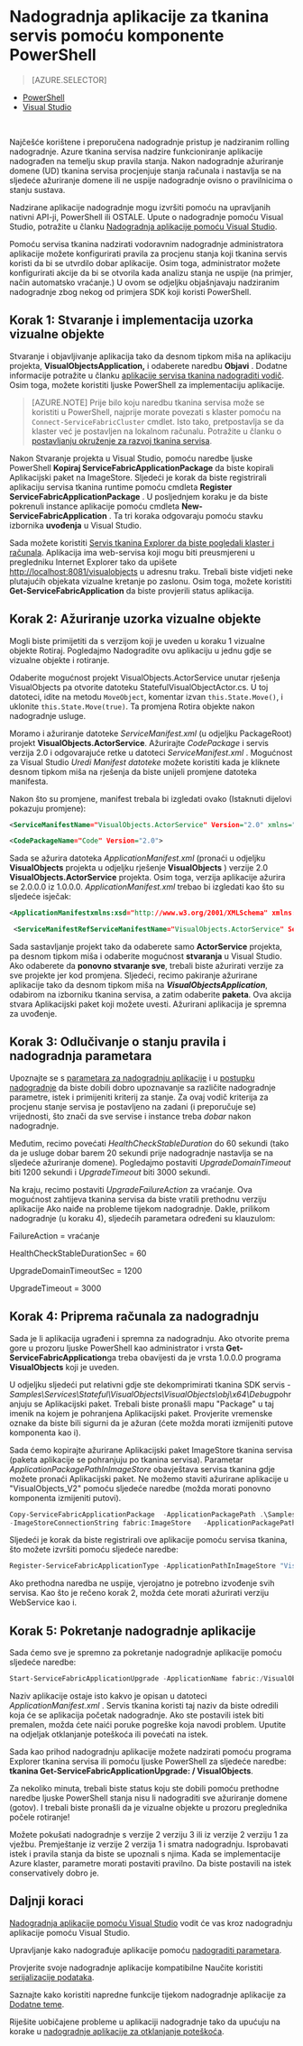 <properties
   pageTitle="Nadogradnja aplikacije servisa tkanina pomoću komponente PowerShell | Microsoft Azure"
   description="U ovom se članku vodi kroz iskustva implementaciji servisa tkanina aplikacije, promjena kod i vodoravnim out nadogradnju pomoću komponente PowerShell."
   services="service-fabric"
   documentationCenter=".net"
   authors="mani-ramaswamy"
   manager="timlt"
   editor=""/>

<tags
   ms.service="service-fabric"
   ms.devlang="dotnet"
   ms.topic="article"
   ms.tgt_pltfrm="NA"
   ms.workload="NA"
   ms.date="09/14/2016"
   ms.author="subramar"/>


# <a name="service-fabric-application-upgrade-using-powershell"></a>Nadogradnja aplikacije za tkanina servis pomoću komponente PowerShell

> [AZURE.SELECTOR]
- [PowerShell](service-fabric-application-upgrade-tutorial-powershell.md)
- [Visual Studio](service-fabric-application-upgrade-tutorial.md)

<br/>

Najčešće korištene i preporučena nadogradnje pristup je nadziranim rolling nadogradnje.  Azure tkanina servisa nadzire funkcioniranje aplikacije nadograđen na temelju skup pravila stanja. Nakon nadogradnje ažuriranje domene (UD) tkanina servisa procjenjuje stanja računala i nastavlja se na sljedeće ažuriranje domene ili ne uspije nadogradnje ovisno o pravilnicima o stanju sustava.

Nadzirane aplikacije nadogradnje mogu izvršiti pomoću na upravljanih nativni API-ji, PowerShell ili OSTALE. Upute o nadogradnje pomoću Visual Studio, potražite u članku [Nadogradnja aplikacije pomoću Visual Studio](service-fabric-application-upgrade-tutorial.md).

Pomoću servisa tkanina nadzirati vodoravnim nadogradnje administratora aplikacije možete konfigurirati pravila za procjenu stanja koji tkanina servis koristi da bi se utvrdilo dobar aplikacije. Osim toga, administrator možete konfigurirati akcije da bi se otvorila kada analizu stanja ne uspije (na primjer, način automatsko vraćanje.) U ovom se odjeljku objašnjavaju nadziranim nadogradnje zbog nekog od primjera SDK koji koristi PowerShell.

## <a name="step-1-build-and-deploy-the-visual-objects-sample"></a>Korak 1: Stvaranje i implementacija uzorka vizualne objekte


Stvaranje i objavljivanje aplikacija tako da desnom tipkom miša na aplikaciju projekta, **VisualObjectsApplication,** i odaberete naredbu **Objavi** .  Dodatne informacije potražite u članku [aplikacije servisa tkanina nadograditi vodič](service-fabric-application-upgrade-tutorial.md).  Osim toga, možete koristiti ljuske PowerShell za implementaciju aplikacije.

> [AZURE.NOTE] Prije bilo koju naredbu tkanina servisa može se koristiti u PowerShell, najprije morate povezati s klaster pomoću na `Connect-ServiceFabricCluster` cmdlet. Isto tako, pretpostavlja se da klaster već je postavljen na lokalnom računalu. Potražite u članku o [postavljanju okruženje za razvoj tkanina servisa](service-fabric-get-started.md).

Nakon Stvaranje projekta u Visual Studio, pomoću naredbe ljuske PowerShell **Kopiraj ServiceFabricApplicationPackage** da biste kopirali Aplikacijski paket na ImageStore. Sljedeći je korak da biste registrirali aplikaciju servisa tkanina runtime pomoću cmdleta **Register ServiceFabricApplicationPackage** . U posljednjem koraku je da biste pokrenuli instance aplikacije pomoću cmdleta **New-ServiceFabricApplication** .  Ta tri koraka odgovaraju pomoću stavku izbornika **uvođenja** u Visual Studio.

Sada možete koristiti [Servis tkanina Explorer da biste pogledali klaster i računala](service-fabric-visualizing-your-cluster.md). Aplikacija ima web-servisa koji mogu biti preusmjereni u pregledniku Internet Explorer tako da upišete [http://localhost:8081/visualobjects](http://localhost:8081/visualobjects) u adresnu traku.  Trebali biste vidjeti neke plutajućih objekata vizualne kretanje po zaslonu.  Osim toga, možete koristiti **Get-ServiceFabricApplication** da biste provjerili status aplikacija.

## <a name="step-2-update-the-visual-objects-sample"></a>Korak 2: Ažuriranje uzorka vizualne objekte

Mogli biste primijetiti da s verzijom koji je uveden u koraku 1 vizualne objekte Rotiraj. Pogledajmo Nadogradite ovu aplikaciju u jednu gdje se vizualne objekte i rotiranje.

Odaberite mogućnost projekt VisualObjects.ActorService unutar rješenja VisualObjects pa otvorite datoteku StatefulVisualObjectActor.cs. U toj datoteci, idite na metodu `MoveObject`, komentar izvan `this.State.Move()`, i uklonite `this.State.Move(true)`. Ta promjena Rotira objekte nakon nadogradnje usluge.

Moramo i ažuriranje datoteke *ServiceManifest.xml* (u odjeljku PackageRoot) projekt **VisualObjects.ActorService**. Ažurirajte *CodePackage* i servis verzija 2.0 i odgovarajuće retke u datoteci *ServiceManifest.xml* .
Mogućnost za Visual Studio *Uredi Manifest datoteke* možete koristiti kada je kliknete desnom tipkom miša na rješenja da biste unijeli promjene datoteka manifesta.


Nakon što su promjene, manifest trebala bi izgledati ovako (Istaknuti dijelovi pokazuju promjene):

```xml
<ServiceManifestName="VisualObjects.ActorService" Version="2.0" xmlns="http://schemas.microsoft.com/2011/01/fabric" xmlns:xsi="http://www.w3.org/2001/XMLSchema-instance">

<CodePackageName="Code" Version="2.0">
```

Sada se ažurira datoteka *ApplicationManifest.xml* (pronaći u odjeljku **VisualObjects** projekta u odjeljku rješenje **VisualObjects** ) verzije 2.0 **VisualObjects.ActorService** projekta. Osim toga, verzija aplikacije ažurira se 2.0.0.0 iz 1.0.0.0. *ApplicationManifest.xml* trebao bi izgledati kao što su sljedeće isječak:

```xml
<ApplicationManifestxmlns:xsd="http://www.w3.org/2001/XMLSchema" xmlns:xsi="http://www.w3.org/2001/XMLSchema-instance" ApplicationTypeName="VisualObjects" ApplicationTypeVersion="2.0.0.0" xmlns="http://schemas.microsoft.com/2011/01/fabric">

 <ServiceManifestRefServiceManifestName="VisualObjects.ActorService" ServiceManifestVersion="2.0" />
```


Sada sastavljanje projekt tako da odaberete samo **ActorService** projekta, pa desnom tipkom miša i odaberite mogućnost **stvaranja** u Visual Studio. Ako odaberete da **ponovno stvaranje sve**, trebali biste ažurirati verzije za sve projekte jer kod promjena. Sljedeći, recimo pakiranje ažurirane aplikacije tako da desnom tipkom miša na ***VisualObjectsApplication***, odabirom na izborniku tkanina servisa, a zatim odaberite **paketa**. Ova akcija stvara Aplikacijski paket koji možete uvesti.  Ažurirani aplikacija je spremna za uvođenje.


## <a name="step-3--decide-on-health-policies-and-upgrade-parameters"></a>Korak 3: Odlučivanje o stanju pravila i nadogradnja parametara

Upoznajte se s [parametara za nadogradnju aplikacije](service-fabric-application-upgrade-parameters.md) i u [postupku nadogradnje](service-fabric-application-upgrade.md) da biste dobili dobro upoznavanje sa različite nadogradnje parametre, istek i primijeniti kriterij za stanje. Za ovaj vodič kriterija za procjenu stanje servisa je postavljeno na zadani (i preporučuje se) vrijednosti, što znači da sve servise i instance treba _dobar_ nakon nadogradnje.  

Međutim, recimo povećati *HealthCheckStableDuration* do 60 sekundi (tako da je usluge dobar barem 20 sekundi prije nadogradnje nastavlja se na sljedeće ažuriranje domene).  Pogledajmo postaviti *UpgradeDomainTimeout* biti 1200 sekundi i *UpgradeTimeout* biti 3000 sekundi.

Na kraju, recimo postaviti *UpgradeFailureAction* za vraćanje. Ova mogućnost zahtijeva tkanina servisa da biste vratili prethodnu verziju aplikacije Ako naiđe na probleme tijekom nadogradnje. Dakle, prilikom nadogradnje (u koraku 4), sljedećih parametara određeni su klauzulom:

FailureAction = vraćanje

HealthCheckStableDurationSec = 60

UpgradeDomainTimeoutSec = 1200

UpgradeTimeout = 3000


## <a name="step-4-prepare-application-for-upgrade"></a>Korak 4: Priprema računala za nadogradnju

Sada je li aplikacija ugrađeni i spremna za nadogradnju. Ako otvorite prema gore u prozoru ljuske PowerShell kao administrator i vrsta **Get-ServiceFabricApplication**ga treba obavijesti da je vrsta 1.0.0.0 programa **VisualObjects** koji je uveden.  

U odjeljku sljedeći put relativni gdje ste dekomprimirati tkanina SDK servis - *Samples\Services\Stateful\VisualObjects\VisualObjects\obj\x64\Debug*pohranjuju se Aplikacijski paket. Trebali biste pronašli mapu "Package" u taj imenik na kojem je pohranjena Aplikacijski paket. Provjerite vremenske oznake da biste bili sigurni da je ažuran (ćete možda morati izmijeniti putove komponenta kao i).

Sada ćemo kopirajte ažurirane Aplikacijski paket ImageStore tkanina servisa (paketa aplikacije se pohranjuju po tkanina servisa). Parametar *ApplicationPackagePathInImageStore* obavještava servisa tkanina gdje možete pronaći Aplikacijski paket. Ne možemo staviti ažurirane aplikacije u "VisualObjects\_V2" pomoću sljedeće naredbe (možda morati ponovno komponenta izmijeniti putovi).

```powershell
Copy-ServiceFabricApplicationPackage  -ApplicationPackagePath .\Samples\Services\Stateful\VisualObjects\VisualObjects\obj\x64\Debug\Package
-ImageStoreConnectionString fabric:ImageStore   -ApplicationPackagePathInImageStore "VisualObjects\_V2"
```

Sljedeći je korak da biste registrirali ove aplikacije pomoću servisa tkanina, što možete izvršiti pomoću sljedeće naredbe:

```powershell
Register-ServiceFabricApplicationType -ApplicationPathInImageStore "VisualObjects\_V2"
```

Ako prethodna naredba ne uspije, vjerojatno je potrebno izvođenje svih servisa. Kao što je rečeno korak 2, možda ćete morati ažurirati verziju WebService kao i.

## <a name="step-5-start-the-application-upgrade"></a>Korak 5: Pokretanje nadogradnje aplikacije

Sada ćemo sve je spremno za pokretanje nadogradnje aplikacije pomoću sljedeće naredbe:

```powershell
Start-ServiceFabricApplicationUpgrade -ApplicationName fabric:/VisualObjects -ApplicationTypeVersion 2.0.0.0 -HealthCheckStableDurationSec 60 -UpgradeDomainTimeoutSec 1200 -UpgradeTimeout 3000   -FailureAction Rollback -Monitored
```


Naziv aplikacije ostaje isto kakvo je opisan u datoteci *ApplicationManifest.xml* . Servis tkanina koristi taj naziv da biste odredili koja će se aplikacija početak nadogradnje. Ako ste postavili istek biti premalen, možda ćete naići poruke pogreške koja navodi problem. Uputite na odjeljak otklanjanje poteškoća ili povećati na istek.

Sada kao prihod nadogradnju aplikacije možete nadzirati pomoću programa Explorer tkanina servisa ili pomoću ljuske PowerShell za sljedeće naredbe: **tkanina Get-ServiceFabricApplicationUpgrade: / VisualObjects**.

Za nekoliko minuta, trebali biste status koju ste dobili pomoću prethodne naredbe ljuske PowerShell stanja nisu li nadograditi sve ažuriranje domene (gotov). I trebali biste pronašli da je vizualne objekte u prozoru preglednika počele rotiranje!

Možete pokušati nadogradnje s verzije 2 verziju 3 ili iz verzije 2 verziju 1 za vježbu. Premještanje iz verzije 2 verzija 1 i smatra nadogradnju. Isprobavati istek i pravila stanja da biste se upoznali s njima. Kada se implementacije Azure klaster, parametre morati postaviti pravilno. Da biste postavili na istek conservatively dobro je.


## <a name="next-steps"></a>Daljnji koraci

[Nadogradnja aplikacije pomoću Visual Studio](service-fabric-application-upgrade-tutorial.md) vodit će vas kroz nadogradnju aplikacije pomoću Visual Studio.

Upravljanje kako nadograđuje aplikacije pomoću [nadograditi parametara](service-fabric-application-upgrade-parameters.md).

Provjerite svoje nadogradnje aplikacije kompatibilne Naučite koristiti [serijalizacije podataka](service-fabric-application-upgrade-data-serialization.md).

Saznajte kako koristiti napredne funkcije tijekom nadogradnje aplikacije za [Dodatne teme](service-fabric-application-upgrade-advanced.md).

Riješite uobičajene probleme u aplikaciji nadogradnje tako da upućuju na korake u [nadogradnje aplikacije za otklanjanje poteškoća](service-fabric-application-upgrade-troubleshooting.md).
